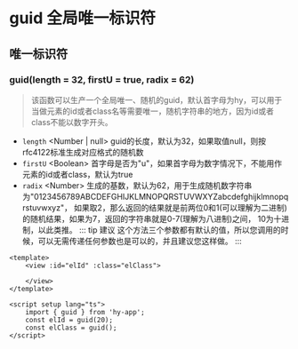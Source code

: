 # guid 全局唯一标识符

## 唯一标识符
### guid(length = 32, firstU = true, radix = 62)
> 该函数可以生产一个全局唯一、随机的guid，默认首字母为hy，可以用于当做元素的id或者class名等需要唯一，随机字符串的地方，因为id或者class不能以数字开头。
- `length` \<Number | null\> guid的长度，默认为32，如果取值null，则按rfc4122标准生成对应格式的随机数
- `firstU` \<Boolean\> 首字母是否为"u"，如果首字母为数字情况下，不能用作元素的id或者class，默认为true
- `radix` \<Number\> 生成的基数，默认为62，用于生成随机数字符串为"0123456789ABCDEFGHIJKLMNOPQRSTUVWXYZabcdefghijklmnopqrstuvwxyz"， 如果取2，那么返回的结果就是前两位0和1(可以理解为二进制)的随机结果，如果为7，返回的字符串就是0-7(理解为八进制)之间， 10为十进制，以此类推。
::: tip 建议
这个方法三个参数都有默认的值，所以您调用的时候，可以无需传递任何参数也是可以的，并且建议您这样做。
:::
```vue
<template>
	<view :id="elId" :class="elClass">
		
	</view>
</template>

<script setup lang="ts">
	import { guid } from 'hy-app';
    const elId = guid(20);
    const elClass = guid();
</script>
```